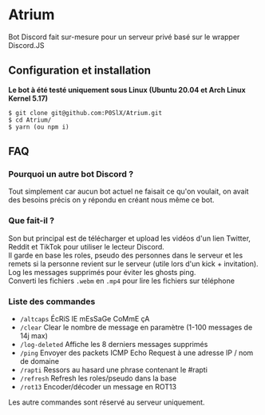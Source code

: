 # Atrium
Bot Discord fait sur-mesure pour un serveur privé basé sur le wrapper Discord.JS

## Configuration et installation
**Le bot à été testé uniquement sous Linux (Ubuntu 20.04 et Arch Linux Kernel 5.17)**

```
$ git clone git@github.com:P0SlX/Atrium.git
$ cd Atrium/
$ yarn (ou npm i)
```

## FAQ
### Pourquoi un autre bot Discord ?
Tout simplement car aucun bot actuel ne faisait ce qu'on voulait, on avait des besoins précis on y répondu en créant nous même ce bot.

### Que fait-il ?
Son but principal est de télécharger et upload les vidéos d'un lien Twitter, Reddit et TikTok pour utiliser le lecteur Discord.  
Il garde en base les roles, pseudo des personnes dans le serveur et les remets si la personne revient sur le serveur (utile lors d'un kick + invitation).  
Log les messages supprimés pour éviter les ghosts ping.  
Converti les fichiers `.webm` en `.mp4` pour lire les fichiers sur téléphone  

### Liste des commandes
- `/altcaps` ÉcRiS lE mEsSaGe CoMmE çA
- `/clear` Clear le nombre de message en paramètre (1-100 messages de 14j max)
- `/log-deleted` Affiche les 8 derniers messages supprimés
- `/ping` Envoyer des packets ICMP Echo Request à une adresse IP / nom de domaine
- `/rapti` Ressors au hasard une phrase contenant le #rapti
- `/refresh` Refresh les roles/pseudo dans la base
- `/rot13` Encoder/décoder un message en ROT13


Les autre commandes sont réservé au serveur uniquement.
